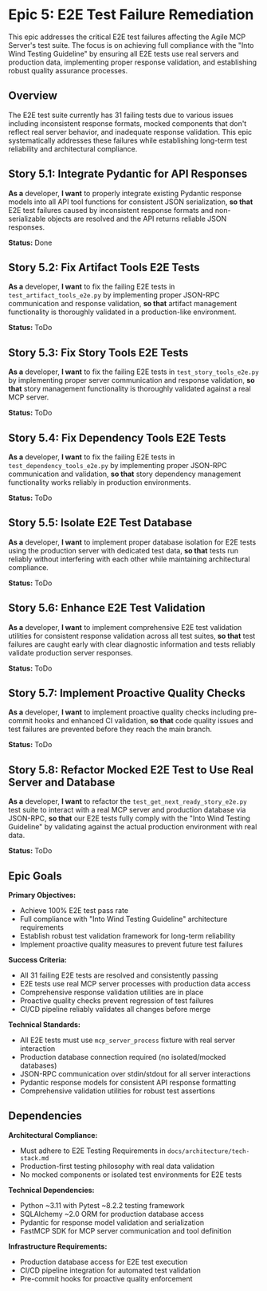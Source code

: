 # Epic 5: E2E Test Failure Remediation

This epic addresses the critical E2E test failures affecting the Agile MCP Server's test suite. The focus is on achieving full compliance with the "Into Wind Testing Guideline" by ensuring all E2E tests use real servers and production data, implementing proper response validation, and establishing robust quality assurance processes.

## Overview

The E2E test suite currently has 31 failing tests due to various issues including inconsistent response formats, mocked components that don't reflect real server behavior, and inadequate response validation. This epic systematically addresses these failures while establishing long-term test reliability and architectural compliance.

## Story 5.1: Integrate Pydantic for API Responses
**As a** developer,
**I want** to properly integrate existing Pydantic response models into all API tool functions for consistent JSON serialization,
**so that** E2E test failures caused by inconsistent response formats and non-serializable objects are resolved and the API returns reliable JSON responses.

**Status:** Done

## Story 5.2: Fix Artifact Tools E2E Tests
**As a** developer,
**I want** to fix the failing E2E tests in `test_artifact_tools_e2e.py` by implementing proper JSON-RPC communication and response validation,
**so that** artifact management functionality is thoroughly validated in a production-like environment.

**Status:** ToDo

## Story 5.3: Fix Story Tools E2E Tests
**As a** developer,
**I want** to fix the failing E2E tests in `test_story_tools_e2e.py` by implementing proper server communication and response validation,
**so that** story management functionality is thoroughly validated against a real MCP server.

**Status:** ToDo

## Story 5.4: Fix Dependency Tools E2E Tests
**As a** developer,
**I want** to fix the failing E2E tests in `test_dependency_tools_e2e.py` by implementing proper JSON-RPC communication and validation,
**so that** story dependency management functionality works reliably in production environments.

**Status:** ToDo

## Story 5.5: Isolate E2E Test Database
**As a** developer,
**I want** to implement proper database isolation for E2E tests using the production server with dedicated test data,
**so that** tests run reliably without interfering with each other while maintaining architectural compliance.

**Status:** ToDo

## Story 5.6: Enhance E2E Test Validation
**As a** developer,
**I want** to implement comprehensive E2E test validation utilities for consistent response validation across all test suites,
**so that** test failures are caught early with clear diagnostic information and tests reliably validate production server responses.

**Status:** ToDo

## Story 5.7: Implement Proactive Quality Checks
**As a** developer,
**I want** to implement proactive quality checks including pre-commit hooks and enhanced CI validation,
**so that** code quality issues and test failures are prevented before they reach the main branch.

**Status:** ToDo

## Story 5.8: Refactor Mocked E2E Test to Use Real Server and Database
**As a** developer,
**I want** to refactor the `test_get_next_ready_story_e2e.py` test suite to interact with a real MCP server and production database via JSON-RPC,
**so that** our E2E tests fully comply with the "Into Wind Testing Guideline" by validating against the actual production environment with real data.

**Status:** ToDo

## Epic Goals

**Primary Objectives:**
- Achieve 100% E2E test pass rate
- Full compliance with "Into Wind Testing Guideline" architecture requirements
- Establish robust test validation framework for long-term reliability
- Implement proactive quality measures to prevent future test failures

**Success Criteria:**
- All 31 failing E2E tests are resolved and consistently passing
- E2E tests use real MCP server processes with production data access
- Comprehensive response validation utilities are in place
- Proactive quality checks prevent regression of test failures
- CI/CD pipeline reliably validates all changes before merge

**Technical Standards:**
- All E2E tests must use `mcp_server_process` fixture with real server interaction
- Production database connection required (no isolated/mocked databases)
- JSON-RPC communication over stdin/stdout for all server interactions
- Pydantic response models for consistent API response formatting
- Comprehensive validation utilities for robust test assertions

## Dependencies

**Architectural Compliance:**
- Must adhere to E2E Testing Requirements in `docs/architecture/tech-stack.md`
- Production-first testing philosophy with real data validation
- No mocked components or isolated test environments for E2E tests

**Technical Dependencies:**
- Python ~3.11 with Pytest ~8.2.2 testing framework
- SQLAlchemy ~2.0 ORM for production database access
- Pydantic for response model validation and serialization
- FastMCP SDK for MCP server communication and tool definition

**Infrastructure Requirements:**
- Production database access for E2E test execution
- CI/CD pipeline integration for automated test validation
- Pre-commit hooks for proactive quality enforcement
